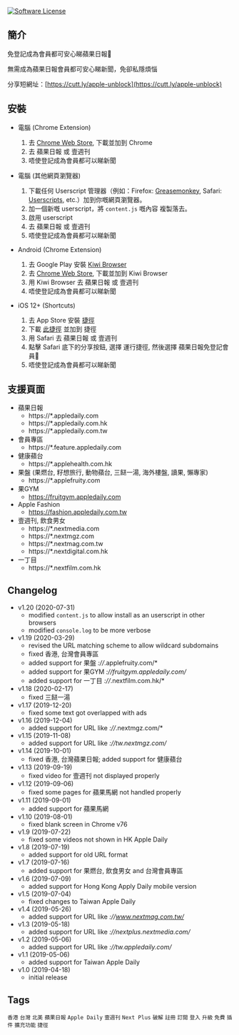[![Software License](https://img.shields.io/badge/license-MIT-brightgreen.svg)](LICENSE)

簡介
----
免登記成為會員都可安心睇蘋果日報🍎

無需成為蘋果日報會員都可安心睇新聞，免卻私隱煩惱

分享短網址：[https://cutt.ly/apple-unblock](https://cutt.ly/apple-unblock)

安裝
----
- 電腦 (Chrome Extension)
	1. 去 [Chrome Web Store](https://chrome.google.com/webstore/detail/%E8%98%8B%E6%9E%9C%E6%97%A5%E5%A0%B1%E5%85%8D%E7%99%BB%E8%A8%98%E6%9C%83%E5%93%A1/meakbkkjlpgdobafchgoppkninljcffn), 下載並加到 Chrome
	2. 去 蘋果日報 或 壹週刊
	3. 唔使登記成為會員都可以睇新聞

- 電腦 (其他網頁瀏覽器)
	1. 下載任何 Userscript 管理器（例如：Firefox: [Greasemonkey](https://addons.mozilla.org/en-US/firefox/addon/greasemonkey/), Safari: [Userscripts](https://itunes.apple.com/us/app/userscripts/id1463298887), etc.）加到你嘅網頁瀏覽器。
    2. 加一個新嘅 userscript，將 `content.js` 嘅內容 複製落去。
    3. 啟用 userscript
	4. 去 蘋果日報 或 壹週刊
	5. 唔使登記成為會員都可以睇新聞

- Android (Chrome Extension)
	1. 去 Google Play 安裝 [Kiwi Browser](https://play.google.com/store/apps/details?id=com.kiwibrowser.browser)
	2. 去 [Chrome Web Store](https://chrome.google.com/webstore/detail/%E8%98%8B%E6%9E%9C%E6%97%A5%E5%A0%B1%E5%85%8D%E7%99%BB%E8%A8%98%E6%9C%83%E5%93%A1/meakbkkjlpgdobafchgoppkninljcffn), 下載並加到 Kiwi Browser
	3. 用 Kiwi Browser 去 蘋果日報 或 壹週刊
	4. 唔使登記成為會員都可以睇新聞

- iOS 12+ (Shortcuts)
	1. 去 App Store 安裝 [捷徑](https://apps.apple.com/hk/app/shortcuts/id915249334)
	2. 下載 [此捷徑](https://apple-unblock.quentin.pro/ios) 並加到 捷徑
	3. 用 Safari 去 蘋果日報 或 壹週刊
	4. 點擊 Safari 底下的分享按鈕, 選擇 運行捷徑, 然後選擇 蘋果日報免登記會員🍎
	5. 唔使登記成為會員都可以睇新聞

支援頁面
----
- 蘋果日報
	- https://*.appledaily.com
	- https://*.appledaily.com.hk
	- https://*.appledaily.com.tw
- 會員專區
	- https://*.feature.appledaily.com
- 健康蘋台
	- https://*.applehealth.com.hk
- 果盤 (果燃台, 籽想旅行, 動物蘋台, 三餸一湯, 海外樓盤, 讀果, 懶專家)
	- https://*.applefruity.com
- 果GYM
	- https://fruitgym.appledaily.com
- Apple Fashion
	- https://fashion.appledaily.com.tw
- 壹週刊, 飲食男女
	- https://*.nextmedia.com
	- https://*.nextmgz.com
	- https://*.nextmag.com.tw
	- https://*.nextdigital.com.hk
- 一丁目
	- https://*.nextfilm.com.hk

Changelog
----
- v1.20 (2020-07-31)
    - modified `content.js` to allow install as an userscript in other browsers
    - modified `console.log` to be more verbose
- v1.19 (2020-03-29)
	- revised the URL matching scheme to allow wildcard subdomains
	- fixed 香港, 台灣會員專區
	- added support for 果盤 *://*.applefruity.com/*
	- added support for 果GYM *://fruitgym.appledaily.com/*
	- added support for 一丁目 *://*.nextfilm.com.hk/*
- v1.18 (2020-02-17)
	- fixed 三餸一湯
- v1.17 (2019-12-20)
	- fixed some text got overlapped with ads
- v1.16 (2019-12-04)
	- added support for URL like *://*.nextmgz.com/*
- v1.15 (2019-11-08)
	- added support for URL like *://tw.nextmgz.com/*
- v1.14 (2019-10-01)
	- fixed 香港, 台灣蘋果日報; added support for 健康蘋台
- v1.13 (2019-09-19)
	- fixed video for 壹週刊 not displayed properly
- v1.12 (2019-09-06)
	- fixed some pages for 蘋果馬網 not handled properly
- v1.11 (2019-09-01)
	- added support for 蘋果馬網
- v1.10 (2019-08-01)
	- fixed blank screen in Chrome v76
- v1.9 (2019-07-22)
	- fixed some videos not shown in HK Apple Daily
- v1.8 (2019-07-19)
	- added support for old URL format
- v1.7 (2019-07-16)
	- added support for 果燃台, 飲食男女 and 台灣會員專區
- v1.6 (2019-07-09)
	- added support for Hong Kong Apply Daily mobile version
- v1.5 (2019-07-04)
	- fixed changes to Taiwan Apple Daily
- v1.4 (2019-05-26)
	- added support for URL like *://www.nextmag.com.tw/*
- v1.3 (2019-05-18)
	- added support for URL like *://nextplus.nextmedia.com/*
- v1.2 (2019-05-06)
	- added support for URL like *://tw.appledaily.com/*
- v1.1 (2019-05-06)
	- added support for Taiwan Apple Daily
- v1.0 (2019-04-18)
	- initial release

Tags
----
`香港` `台灣` `北美` `蘋果日報` `Apple Daily` `壹週刊` `Next Plus` `破解` `註冊` `訂閱` `登入` `升級` `免費` `插件` `擴充功能` `捷徑`
